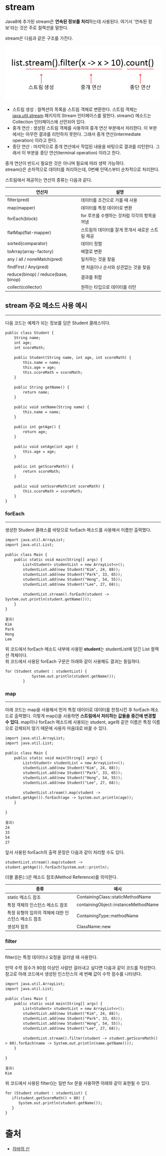 # stream

Java8에 추가된 stream은 **연속된 정보를 처리**하는데 사용된다. 여기서 '연속된 정보'라는 것은 주로 컬렉션을 말한다.  

stream은 다음과 같은 구조를 가진다.  

![stream 구조](./image/etc_java_stream.png)
  

- 스트림 생성 : 컬렉션의 목록을 스트림 객체로 변환한다. 스트림 객체는 [java.util.stream](https://docs.oracle.com/javase/8/docs/api/java/util/stream/Stream.html) 패키지의 Stream 인터페이스를 말한다. stream() 메소드는 Collection 인터페이스에 선언되어 있다.
- 중개 연산 : 생성된 스트림 객체를 사용하여 중개 연산 부분에서 처리한다. 이 부분에서는 아무런 결과를 리턴하지 못한다. 그래서 중개 연산(intermediate operation) 이라고 한다.
- 종단 연산 : 마지막으로 중개 연산에서 작업된 내용을 바탕으로 결과를 리턴한다. 그래서 이 부분을 종단 연산(terminal operation) 이라고 한다.

중개 연산이 반드시 필요한 것은 아니며 필요에 따라 생략 가능하다.  
stream()은 순차적으로 데이터를 처리하는데, 0번째 인덱스부터 순차적으로 처리한다.  

스트림에서 제공하는 연산의 종류는 다음과 같다.  

| 연산자 | 설명 |
| --- | --- |
| filter(pred) | 데이터를 조건으로 거를 때 사용 |
| map(mapper) | 데이터를 특정 데이터로 변환 |
| forEach(block) | for 루프를 수행하는 것처럼 각각의 항목을 꺼냄 |
| flatMap(flat-mapper) | 스트림의 데이터를 잘게 쪼개서 새로운 스트림 제공 |
| sorted(comparator) | 데이터 정렬 |
| toArray(array-factory) | 배열로 변환 |
| any / all / noneMatch(pred) | 일치하는 것을 찾음 |
| findFirst / Any(pred) | 맨 처음이나 순서와 상관없는 것을 찾음 |
| reduce(binop) / reduce(base, binop) | 결과를 취합 |
| collect(collector) | 원하는 타입으로 데이터를 리턴 |

## stream 주요 메소드 사용 예시
---

다음 코드는 예제가 되는 정보를 담은 Student 클래스이다.
```
public class Student {
    String name;
    int age;
    int scoreMath;

    public Student(String name, int age, int scoreMath) {
        this.name = name;
        this.age = age;
        this.scoreMath = scoreMath;
    }

    public String getName() {
        return name;
    }

    public void setName(String name) {
        this.name = name;
    }

    public int getAge() {
        return age;
    }

    public void setAge(int age) {
        this.age = age;
    }

    public int getScoreMath() {
        return scoreMath;
    }

    public void setScoreMath(int scoreMath) {
        this.scoreMath = scoreMath;
    }
}
```

### forEach
---

생성한 Student 클래스를 바탕으로 forEach 메소드를 사용해서 이름만 출력했다.  
```
import java.util.ArrayList;
import java.util.List;

public class Main {
    public static void main(String[] args) {
        List<Student> studentList = new ArrayList<>();
        studentList.add(new Student("Kim", 24, 88));
        studentList.add(new Student("Park", 33, 65));
        studentList.add(new Student("Hong", 54, 55));
        studentList.add(new Student("Lee", 27, 68));

        studentList.stream().forEach(student -> System.out.println(student.getName()));
    } 
}

결과)
Kim
Park
Hong
Lee
```

위 코드에서 forEach 메소드 내부에 사용된 **student**는 studentList에 담긴 List 컬렉션 객체이다.   
위 코드에서 사용된 forEach 구문은 아래와 같이 사용해도 결과는 동일하다.
```
for (Student student : studentList) {
            System.out.println(student.getName());
        }
```

### map
---

아래 코드는 map을 사용해서 먼저 특정 데이터로 데이터를 한정시킨 후 forEach 메소드로 출력했다. 이렇게 map()을 사용하면 **스트림에서 처리하는 값들을 중간에 변경할 수 있다.**
map이나 forEach 메소드에 사용되는 student, age와 같은 이름은 특정 이름으로 강제되지 않기 때문에 사용자 마음대로 바꿀 수 있다.  

```
import java.util.ArrayList;
import java.util.List;

public class Main {
    public static void main(String[] args) {
        List<Student> studentList = new ArrayList<>();
        studentList.add(new Student("Kim", 24, 88));
        studentList.add(new Student("Park", 33, 65));
        studentList.add(new Student("Hong", 54, 55));
        studentList.add(new Student("Lee", 27, 68));

        studentList.stream().map(student -> student.getAge()).forEach(age -> System.out.println(age));
    }
    
}

결과)
24
33
54
27
```

앞서 사용된 forEach의 출력 문장은 다음과 같이 처리할 수도 있다.  
```
studentList.stream().map(student -> student.getAge()).forEach(System.out::println);
```

더블 콜론(::)은 메소드 참조(Method Reference)를 의미한다.

| 종류 | 예시 |
| --- | --- |
| static 메소드 참조 | ContainingClass::staticMethodName |
| 특정 객체의 인스턴스 메소드 참조 | containingObject::instanceMethodName |
| 특정 유형의 임의의 객체에 대한 인스턴스 메소드 참조 | ContainingType::methodName |
| 생성자 참조 | ClassName::new |

### filter
---

filter()는 특정 데이터나 요청을 걸러낼 때 사용한다.

만약 수학 점수가 80점 이상인 사람만 걸러내고 싶다면 다음과 같이 코드를 작성한다.
참고로 아래 코드에서 생성된 인스턴스의 세 번째 값이 수학 점수를 나타낸다.

```
import java.util.ArrayList;
import java.util.List;

public class Main {
    public static void main(String[] args) {
        List<Student> studentList = new ArrayList<>();
        studentList.add(new Student("Kim", 24, 88));
        studentList.add(new Student("Park", 33, 65));
        studentList.add(new Student("Hong", 54, 55));
        studentList.add(new Student("Lee", 27, 68));

        studentList.stream().filter(student -> student.getScoreMath() > 80).forEach(name -> System.out.println(name.getName()));
    }
    
}

결과)
Kim
```

위 코드에서 사용된 filter()는 일반 for 문을 사용하면 아래와 같이 표현될 수 있다.
```
for (Student student : studentList) {
   if(student.getScoreMath() > 80) {
      System.out.println(student.getName());
   }
}
```

# 출처
* [자바의 신](http://www.yes24.com/Product/Goods/42643850)